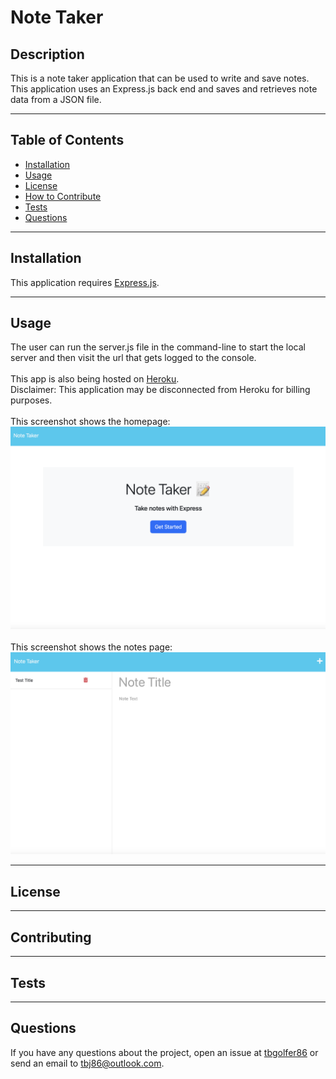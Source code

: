 # Note Taker
  
  ## Description
  This is a note taker application that can be used to write and save notes. This application uses an Express.js back end and saves and retrieves note data from a JSON file.

---

  ## Table of Contents  

  - [Installation](#installation)
  - [Usage](#usage)
  - [License](#license)
  - [How to Contribute](#contribute)
  - [Tests](#tests)
  - [Questions](#questions)

---

  ## Installation
  This application requires [Express.js](https://expressjs.com).

---

  ## Usage
  The user can run the server.js file in the command-line to start the local server and then visit the url that gets logged to the console.<br><br>
  This app is also being hosted on [Heroku](https://note-creator-uconn.herokuapp.com).<br>
  Disclaimer: This application may be disconnected from Heroku for billing purposes.<br><br>
   This screenshot shows the homepage:<br>
  ![alt text](./Assets/Screenshot%202023-02-12%20at%2010.06.05%20PM.png)<br><br>
   This screenshot shows the notes page:<br>
  ![alt text](./Assets/Screenshot%202023-02-12%20at%2010.07.31%20PM.png)

---

  ## License
  
---

  ## Contributing

---

  ## Tests 

---

  ## Questions
  If you have any questions about the project, open an issue at [tbgolfer86](https://www.github.com/tbgolfer86) or send an email to tbj86@outlook.com.

